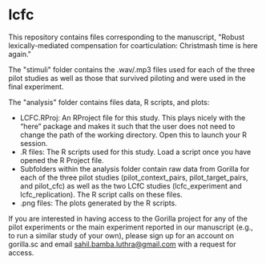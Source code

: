 # lcfc

This repository contains files corresponding to the manuscript, "Robust lexically-mediated compensation for coarticulation: Christmash time is here again."

The "stimuli" folder contains the .wav/.mp3 files used for each of the three pilot studies as well as those that survived piloting and were used in the final experiment.

The "analysis" folder contains files data, R scripts, and plots:
- LCFC.RProj: An RProject file for this study. This plays nicely with the “here” package and makes it such that the user does not need to change the path of the working directory. Open this to launch your R session.
- .R files: The R scripts used for this study. Load a script once you have opened the R Project file.
- Subfolders within the analysis folder contain raw data from Gorilla for each of the three pilot studies (pilot_context_pairs, pilot_target_pairs, and pilot_cfc) as well as the two LCfC studies (lcfc_experiment and lcfc_replication). The R script calls on these files.
- .png files: The plots generated by the R scripts.

If you are interested in having access to the Gorilla project for any of the pilot experiments or the main experiment reported in our manuscript (e.g., to run a similar study of your own), please sign up for an account on gorilla.sc and email sahil.bamba.luthra@gmail.com with a request for access.
